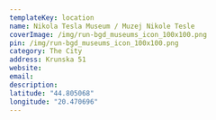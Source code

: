```yaml
---
templateKey: location
name: Nikola Tesla Museum / Muzej Nikole Tesle
coverImage: /img/run-bgd_museums_icon_100x100.png
pin: /img/run-bgd_museums_icon_100x100.png
category: The City
address: Krunska 51
website:
email: 
description:
latitude: "44.805068"
longitude: "20.470696"
---
```

